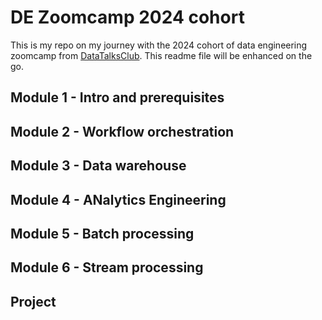 # DE Zoomcamp 2024 cohort

This is my repo on my journey with the 2024 cohort of data engineering zoomcamp from [DataTalksClub](https://github.com/DataTalksClub/data-engineering-zoomcamp/tree/main/cohorts/2024). This readme file will be enhanced on the go.

## Module 1 - Intro and prerequisites

## Module 2 - Workflow orchestration

## Module 3 - Data warehouse

## Module 4 - ANalytics Engineering

## Module 5 - Batch processing

## Module 6 - Stream processing

## Project
